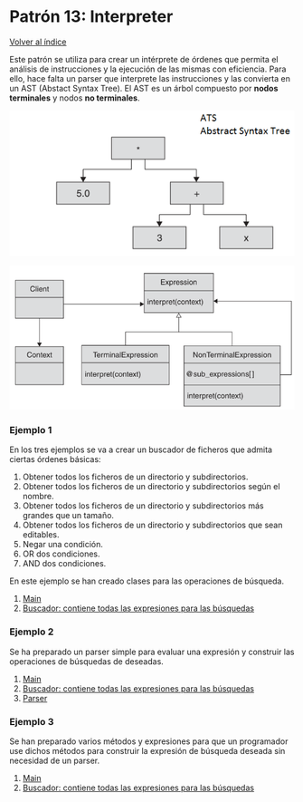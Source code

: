 # Patrón 13: Interpreter

[Volver al índice](https://github.com/Elolawyn/RubyDesignPatterns#index)

Este patrón se utiliza para crear un intérprete de órdenes que permita el análisis de instrucciones y la ejecución de las mismas con eficiencia. Para ello, hace falta un parser que interprete las instrucciones y las convierta en un AST (Abstact Syntax Tree). El AST es un árbol compuesto por **nodos terminales** y nodos **no terminales**.

![AST](https://github.com/Elolawyn/RubyDesignPatterns/blob/master/Interpreter/image_02.png)

![Modelo del patrón](https://github.com/Elolawyn/RubyDesignPatterns/blob/master/Interpreter/image_01.png)

### Ejemplo 1

En los tres ejemplos se va a crear un buscador de ficheros que admita ciertas órdenes básicas:

1. Obtener todos los ficheros de un directorio y subdirectorios.
2. Obtener todos los ficheros de un directorio y subdirectorios según el nombre.
3. Obtener todos los ficheros de un directorio y subdirectorios más grandes que un tamaño.
4. Obtener todos los ficheros de un directorio y subdirectorios que sean editables.
5. Negar una condición.
6. OR dos condiciones.
7. AND dos condiciones.

En este ejemplo se han creado clases para las operaciones de búsqueda. 

1. [Main](https://github.com/Elolawyn/RubyDesignPatterns/blob/master/Interpreter/main.rb)
2. [Buscador: contiene todas las expresiones para las búsquedas](https://github.com/Elolawyn/RubyDesignPatterns/blob/master/Interpreter/buscador.rb)

### Ejemplo 2

Se ha preparado un parser simple para evaluar una expresión y construir las operaciones de búsquedas de deseadas.

1. [Main](https://github.com/Elolawyn/RubyDesignPatterns/blob/master/Interpreter/main_parser.rb)
2. [Buscador: contiene todas las expresiones para las búsquedas](https://github.com/Elolawyn/RubyDesignPatterns/blob/master/Interpreter/buscador.rb)
3. [Parser](https://github.com/Elolawyn/RubyDesignPatterns/blob/master/Interpreter/parser.rb)

### Ejemplo 3

Se han preparado varios métodos y expresiones para que un programador use dichos métodos para construir la expresión de búsqueda deseada sin necesidad de un parser.

1. [Main](https://github.com/Elolawyn/RubyDesignPatterns/blob/master/Interpreter/main_no_parser.rb)
2. [Buscador: contiene todas las expresiones para las búsquedas](https://github.com/Elolawyn/RubyDesignPatterns/blob/master/Interpreter/buscador.rb)

